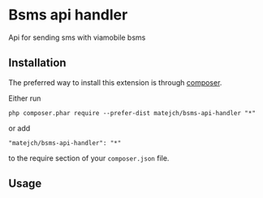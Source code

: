 Bsms api handler
================
Api for sending sms with viamobile bsms

Installation
------------

The preferred way to install this extension is through [composer](http://getcomposer.org/download/).

Either run

```
php composer.phar require --prefer-dist matejch/bsms-api-handler "*"
```

or add

```
"matejch/bsms-api-handler": "*"
```

to the require section of your `composer.json` file.


Usage
-----


